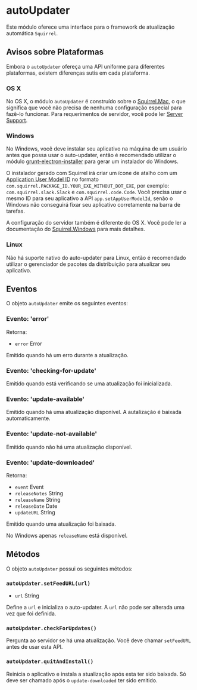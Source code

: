 # autoUpdater

Este módulo oferece uma interface para o framework de atualização automática `Squirrel`.

## Avisos sobre Plataformas

Embora o `autoUpdater` ofereça uma API uniforme para diferentes plataformas, existem diferenças sutis em cada plataforma.

### OS X

No OS X, o módulo `autoUpdater` é construído sobre o [Squirrel.Mac][squirrel-mac], o que significa que você não precisa de nenhuma configuração especial para fazê-lo funcionar. Para requerimentos de servidor, você pode ler [Server Support][server-support].

### Windows

No Windows, você deve instalar seu aplicativo na máquina de um usuário antes que possa usar o auto-updater, então é recomendado utilizar o módulo [grunt-electron-installer][installer] para gerar um instalador do Windows.

O instalador gerado com Squirrel irá criar um ícone de atalho com um [Application User Model ID][app-user-model-id] no formato `com.squirrel.PACKAGE_ID.YOUR_EXE_WITHOUT_DOT_EXE`, por exemplo: `com.squirrel.slack.Slack` e `com.squirrel.code.Code`. Você precisa usar o mesmo ID para seu aplicativo a API `app.setAppUserModelId`, senão o Windows não conseguirá fixar seu aplicativo corretamente na barra de tarefas.

A configuração do servidor também é diferente do OS X. Você pode ler a documentação do [Squirrel.Windows][squirrel-windows] para mais detalhes.

### Linux

Não há suporte nativo do auto-updater para Linux, então é recomendado utilizar o gerenciador de pacotes da distribuição para atualizar seu aplicativo.

## Eventos

O objeto `autoUpdater` emite os seguintes eventos:

### Evento: 'error'

Retorna:

* `error` Error

Emitido quando há um erro durante a atualização.

### Evento: 'checking-for-update'

Emitido quando está verificando se uma atualização foi inicializada.

### Evento: 'update-available'

Emitido quando há uma atualização disponível. A autalização é baixada automaticamente.

### Evento: 'update-not-available'

Emitido quando não há uma atualização disponível.

### Evento: 'update-downloaded'

Retorna:

* `event` Event
* `releaseNotes` String
* `releaseName` String
* `releaseDate` Date
* `updateURL` String

Emitido quando uma atualização foi baixada.

No Windows apenas `releaseName` está disponível.

## Métodos

O objeto `autoUpdater` possui os seguintes métodos:

### `autoUpdater.setFeedURL(url)`

* `url` String

Define a `url` e inicializa o auto-updater. A `url` não pode ser alterada uma vez que foi definida.

### `autoUpdater.checkForUpdates()`

Pergunta ao servidor se há uma atualização. Você deve chamar `setFeedURL` antes de usar esta API.

### `autoUpdater.quitAndInstall()`

Reinicia o aplicativo e instala a atualização após esta ter sido baixada. Só deve ser chamado após o `update-downloaded` ter sido emitido.

[squirrel-mac]: https://github.com/Squirrel/Squirrel.Mac
[server-support]: https://github.com/Squirrel/Squirrel.Mac#server-support
[squirrel-windows]: https://github.com/Squirrel/Squirrel.Windows
[installer]: https://github.com/atom/grunt-electron-installer
[app-user-model-id]: https://msdn.microsoft.com/en-us/library/windows/desktop/dd378459(v=vs.85).aspx
